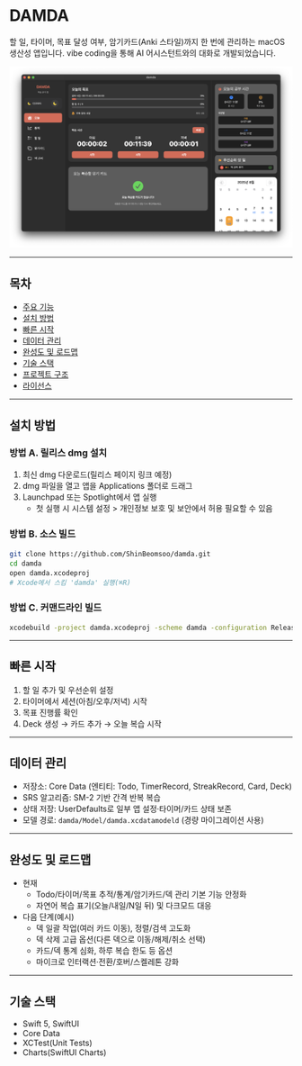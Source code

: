 # DAMDA

할 일, 타이머, 목표 달성 여부, 암기카드(Anki 스타일)까지 한 번에 관리하는 macOS 생산성 앱입니다. vibe coding을 통해 AI 어시스턴트와의 대화로 개발되었습니다.

![screenshot](docs/main.png)

---

## 목차
- [주요 기능](#주요-기능)
- [설치 방법](#설치-방법)
- [빠른 시작](#빠른-시작)
- [데이터 관리](#데이터-관리)
- [완성도 및 로드맵](#완성도-및-로드맵)
- [기술 스택](#기술-스택)
- [프로젝트 구조](#프로젝트-구조)
- [라이선스](#라이선스)

---

## 설치 방법

### 방법 A. 릴리스 dmg 설치
1. 최신 dmg 다운로드(릴리스 페이지 링크 예정)
2. dmg 파일을 열고 앱을 Applications 폴더로 드래그
3. Launchpad 또는 Spotlight에서 앱 실행  
   - 첫 실행 시 시스템 설정 > 개인정보 보호 및 보안에서 허용 필요할 수 있음

### 방법 B. 소스 빌드
```bash
git clone https://github.com/ShinBeomsoo/damda.git
cd damda
open damda.xcodeproj
# Xcode에서 스킴 'damda' 실행(⌘R)
```

### 방법 C. 커맨드라인 빌드
```bash
xcodebuild -project damda.xcodeproj -scheme damda -configuration Release build
```

---

## 빠른 시작
1. 할 일 추가 및 우선순위 설정
2. 타이머에서 세션(아침/오후/저녁) 시작
3. 목표 진행률 확인
4. Deck 생성 → 카드 추가 → 오늘 복습 시작

---

## 데이터 관리
- 저장소: Core Data (엔티티: Todo, TimerRecord, StreakRecord, Card, Deck)
- SRS 알고리즘: SM-2 기반 간격 반복 복습
- 상태 저장: UserDefaults로 일부 앱 설정·타이머/카드 상태 보존
- 모델 경로: `damda/Model/damda.xcdatamodeld` (경량 마이그레이션 사용)

---

## 완성도 및 로드맵
- 현재
  - Todo/타이머/목표 추적/통계/암기카드/덱 관리 기본 기능 안정화
  - 자연어 복습 표기(오늘/내일/N일 뒤) 및 다크모드 대응
- 다음 단계(예시)
  - 덱 일괄 작업(여러 카드 이동), 정렬/검색 고도화
  - 덱 삭제 고급 옵션(다른 덱으로 이동/해제/취소 선택)
  - 카드/덱 통계 심화, 하루 복습 한도 등 옵션
  - 마이크로 인터랙션·전환/호버/스켈레톤 강화

---

## 기술 스택
- Swift 5, SwiftUI
- Core Data
- XCTest(Unit Tests)
- Charts(SwiftUI Charts)
